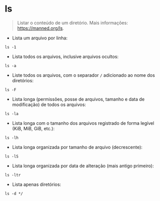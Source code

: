 # ls

> Listar o conteúdo de um diretório. 
> Mais informações: <https://manned.org/ls>.

- Lista um arquivo por linha:

`ls -1`

- Lista todos os arquivos, inclusive arquivos ocultos:

`ls -a`

- Liste todos os arquivos, com o separador `/` adicionado ao nome dos diretórios:

`ls -F`

- Lista longa (permissões, posse de arquivos, tamanho e data de modificação) de todos os arquivos:

`ls -la`

- Lista longa com o tamanho dos arquivos registrado de forma legível (KiB, MiB, GiB, etc.):

`ls -lh`

- Lista longa organizada por tamanho de arquivo (decrescente):

`ls -lS`

- Lista longa organizada por data de alteração (mais antigo primeiro):

`ls -ltr`

- Lista apenas diretórios:

`ls -d */`
